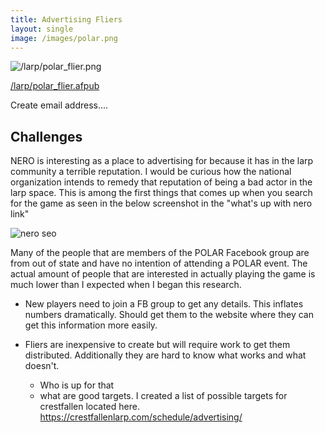 ```yaml
---
title: Advertising Fliers
layout: single
image: /images/polar.png
---
```


![/larp/polar_flier.png](/larp/polar_flier.png)

[/larp/polar_flier.afpub](/larp/polar_flier.afpub)

Create email address....

## Challenges

NERO is interesting as a place to advertising for because it has in the larp community a terrible reputation. I would be curious how the national organization intends to remedy that reputation of being a bad actor in the larp space. This is among the first things that comes up when you search for the game as seen in the below screenshot in the "what's up with nero link" 

![nero seo](/images/nero_seo.png)

Many of the people that are members of the POLAR Facebook group are from out of state and have no intention of attending a POLAR event. The actual amount of people that are interested in actually playing the game is much lower than I expected when I began this research. 

- New players need to join a FB group to get any details. This inflates numbers dramatically.  Should get them to the website where they can get this information more easily.  

- Fliers are inexpensive to create but will require work to get them distributed. Additionally they are hard to know what works and what doesn't. 
  - Who is up for that 
  - what are good targets. I created a list of possible targets for crestfallen located here. https://crestfallenlarp.com/schedule/advertising/